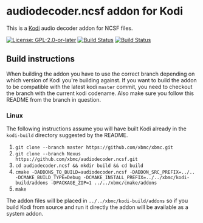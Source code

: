 # audiodecoder.ncsf addon for Kodi

This is a [Kodi](https://kodi.tv) audio decoder addon for NCSF files.

[![License: GPL-2.0-or-later](https://img.shields.io/badge/License-GPL%20v2+-blue.svg)](LICENSE.md)
[![Build Status](https://dev.azure.com/teamkodi/binary-addons/_apis/build/status/xbmc.audiodecoder.ncsf?branchName=Nexus)](https://dev.azure.com/teamkodi/binary-addons/_build/latest?definitionId=8&branchName=Nexus)
[![Build Status](https://jenkins.kodi.tv/view/Addons/job/xbmc/job/audiodecoder.ncsf/job/Nexus/badge/icon)](https://jenkins.kodi.tv/blue/organizations/jenkins/xbmc%2Faudiodecoder.ncsf/branches/)
<!--- [![Build Status](https://ci.appveyor.com/api/projects/status/github/xbmc/audiodecoder.ncsf?branch=Nexus&svg=true)](https://ci.appveyor.com/project/xbmc/audiodecoder-ncsf?branch=Nexus) -->

## Build instructions

When building the addon you have to use the correct branch depending on which version of Kodi you're building against. 
If you want to build the addon to be compatible with the latest kodi `master` commit, you need to checkout the branch with the current kodi codename.
Also make sure you follow this README from the branch in question.

### Linux

The following instructions assume you will have built Kodi already in the `kodi-build` directory 
suggested by the README.

1. `git clone --branch master https://github.com/xbmc/xbmc.git`
2. `git clone --branch Nexus https://github.com/xbmc/audiodecoder.ncsf.git`
3. `cd audiodecoder.ncsf && mkdir build && cd build`
4. `cmake -DADDONS_TO_BUILD=audiodecoder.ncsf -DADDON_SRC_PREFIX=../.. -DCMAKE_BUILD_TYPE=Debug -DCMAKE_INSTALL_PREFIX=../../xbmc/kodi-build/addons -DPACKAGE_ZIP=1 ../../xbmc/cmake/addons`
5. `make`

The addon files will be placed in `../../xbmc/kodi-build/addons` so if you build Kodi from source and run it directly 
the addon will be available as a system addon.
